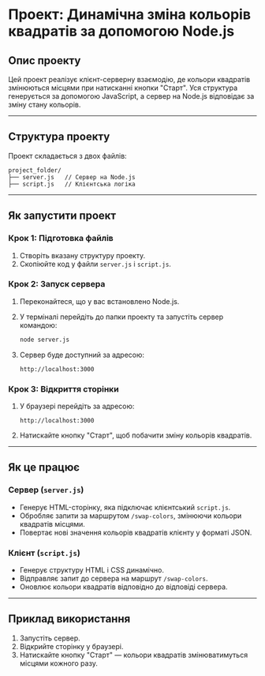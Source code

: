 # Проект: Динамічна зміна кольорів квадратів за допомогою Node.js

## Опис проекту

Цей проект реалізує клієнт-серверну взаємодію, де кольори квадратів змінюються місцями при натисканні кнопки "Старт". Уся структура генерується за допомогою JavaScript, а сервер на Node.js відповідає за зміну стану кольорів.

---

## Структура проекту

Проект складається з двох файлів:

```text
project_folder/
├── server.js   // Сервер на Node.js
├── script.js   // Клієнтська логіка
```

---

## Як запустити проект

### Крок 1: Підготовка файлів

1. Створіть вказану структуру проекту.
2. Скопіюйте код у файли `server.js` і `script.js`.

### Крок 2: Запуск сервера

1. Переконайтеся, що у вас встановлено Node.js.
2. У терміналі перейдіть до папки проекту та запустіть сервер командою:

   ```bash
   node server.js
   ```

3. Сервер буде доступний за адресою:

   ```url
   http://localhost:3000
   ```

### Крок 3: Відкриття сторінки

1. У браузері перейдіть за адресою:

   ```url
   http://localhost:3000
   ```

2. Натискайте кнопку "Старт", щоб побачити зміну кольорів квадратів.

---

## Як це працює

### Сервер (`server.js`)

- Генерує HTML-сторінку, яка підключає клієнтський `script.js`.
- Обробляє запити за маршрутом `/swap-colors`, змінюючи кольори квадратів місцями.
- Повертає нові значення кольорів квадратів клієнту у форматі JSON.

### Клієнт (`script.js`)

- Генерує структуру HTML і CSS динамічно.
- Відправляє запит до сервера на маршрут `/swap-colors`.
- Оновлює кольори квадратів відповідно до відповіді сервера.

---

## Приклад використання

1. Запустіть сервер.
2. Відкрийте сторінку у браузері.
3. Натискайте кнопку "Старт" — кольори квадратів змінюватимуться місцями кожного разу.
